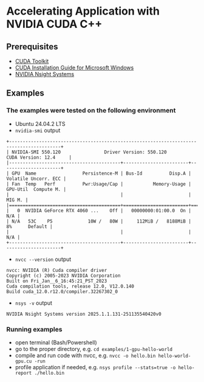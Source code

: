 # Accelerating Application with NVIDIA CUDA C++

## Prerequisites

- [CUDA Toolkit](https://developer.nvidia.com/cuda-downloads)
- [CUDA Installation Guide for Microsoft Windows](https://docs.nvidia.com/cuda/cuda-installation-guide-microsoft-windows/)
- [NVIDIA Nsight Systems](https://developer.nvidia.com/nsight-systems/get-started)


## Examples

### The examples were tested on the following environment
- Ubuntu 24.04.2 LTS
- `nvidia-smi` output
```
+-----------------------------------------------------------------------------------------+
| NVIDIA-SMI 550.120                Driver Version: 550.120        CUDA Version: 12.4     |
|-----------------------------------------+------------------------+----------------------+
| GPU  Name                 Persistence-M | Bus-Id          Disp.A | Volatile Uncorr. ECC |
| Fan  Temp   Perf          Pwr:Usage/Cap |           Memory-Usage | GPU-Util  Compute M. |
|                                         |                        |               MIG M. |
|=========================================+========================+======================|
|   0  NVIDIA GeForce RTX 4060 ...    Off |   00000000:01:00.0  On |                  N/A |
| N/A   53C    P5             10W /   80W |     112MiB /   8188MiB |      8%      Default |
|                                         |                        |                  N/A |
+-----------------------------------------+------------------------+----------------------+
```
- `nvcc --version` output
```
nvcc: NVIDIA (R) Cuda compiler driver
Copyright (c) 2005-2023 NVIDIA Corporation
Built on Fri_Jan__6_16:45:21_PST_2023
Cuda compilation tools, release 12.0, V12.0.140
Build cuda_12.0.r12.0/compiler.32267302_0
```
- `nsys -v` output
```
NVIDIA Nsight Systems version 2025.1.1.131-251135540420v0
```

### Running examples

- open terminal (Bash/Powershell)
- go to the proper directory, e.g. `cd examples/1-gpu-hello-world`
- compile and run code with nvcc, e.g. `nvcc -o hello.bin hello-world-gpu.cu -run`
- profile application if needed, e.g. `nsys profile --stats=true -o hello-report ./hello.bin`
